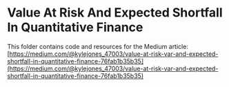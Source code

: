 # Value At Risk And Expected Shortfall In Quantitative Finance

This folder contains code and resources for the Medium article:
[https://medium.com/@kylejones_47003/value-at-risk-var-and-expected-shortfall-in-quantitative-finance-76fab1b35b35](https://medium.com/@kylejones_47003/value-at-risk-var-and-expected-shortfall-in-quantitative-finance-76fab1b35b35)
